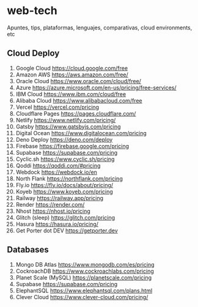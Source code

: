 # web-tech
Apuntes, tips, plataformas, lenguajes, comparativas, cloud environments, etc

## Cloud Deploy 

1. Google Cloud https://cloud.google.com/free 
1. Amazon AWS https://aws.amazon.com/free/
1. Oracle Cloud https://www.oracle.com/cloud/free/ 
1. Azure https://azure.microsoft.com/en-us/pricing/free-services/ 
1. IBM Cloud https://www.ibm.com/cloud/free 
1. Alibaba Cloud https://www.alibabacloud.com/free
1. Vercel https://vercel.com/pricing 
1. Cloudflare Pages https://pages.cloudflare.com/
1. Netlify https://www.netlify.com/pricing/
1. Gatsby https://www.gatsbyjs.com/pricing 
1. Digital Ocean https://www.digitalocean.com/pricing 
1. Deno Deploy https://deno.com/deploy 
1. Firebase https://firebase.google.com/pricing
1. Supabase https://supabase.com/pricing 
1. Cyclic.sh https://www.cyclic.sh/pricing 
1. Qoddi https://qoddi.com/#pricing 
1. Webdock https://webdock.io/en 
1. North Flank https://northflank.com/pricing 
1. Fly.io https://fly.io/docs/about/pricing/ 
1. Koyeb https://www.koyeb.com/pricing 
1. Railway https://railway.app/pricing 
1. Render https://render.com/ 
1. Nhost https://nhost.io/pricing 
1. Glitch (sleep) https://glitch.com/pricing 
1. Hasura https://hasura.io/pricing/
1. Get Porter dot DEV https://getporter.dev

## Databases 

1. Mongo DB Atlas https://www.mongodb.com/es/pricing 
1. CockroachDB https://www.cockroachlabs.com/pricing
1. Planet Scale (MySQL) https://planetscale.com/pricing 
1. Supabase https://supabase.com/pricing 
1. ElephantSQL https://www.elephantsql.com/plans.html
1. Clever Cloud https://www.clever-cloud.com/pricing/ 
